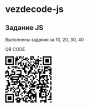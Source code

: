 # vezdecode-js

## Задание JS

Выполнены задания за 10, 20, 30, 40

QR CODE

![alt text](https://github.com/CoolSheff131/vezdecode-js/blob/main/mobylink%20(3).png?raw=true)
